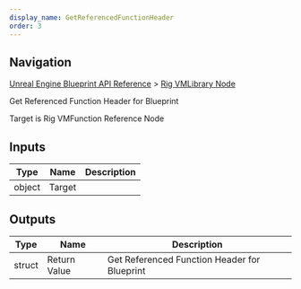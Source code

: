 ```yaml
---
display_name: GetReferencedFunctionHeader
order: 3
---
```

## Navigation

[Unreal Engine Blueprint API Reference](https://dev.epicgames.com/documentation/en-us/unreal-engine/BlueprintAPI) > [Rig VMLibrary Node](https://dev.epicgames.com/documentation/en-us/unreal-engine/BlueprintAPI/RigVMLibraryNode)

Get Referenced Function Header for Blueprint

Target is Rig VMFunction Reference Node

## Inputs

| Type | Name | Description |
| --- | --- | --- |
| object | Target |  |

## Outputs

| Type | Name | Description |
| --- | --- | --- |
| struct | Return Value | Get Referenced Function Header for Blueprint |
